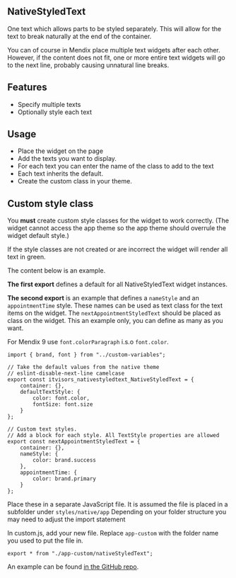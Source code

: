 ## NativeStyledText
One text which allows parts to be styled separately. This will allow for the text to break naturally at the end of the container.

You can of course in Mendix place multiple text widgets after each other.
However, if the content does not fit, one or more entire text widgets will go to the next line,
probably causing unnatural line breaks.

## Features
- Specify multiple texts
- Optionally style each text

## Usage
- Place the widget on the page
- Add the texts you want to display.
- For each text you can enter the name of the class to add to the text
- Each text inherits the default.
- Create the custom class in your theme.

## Custom style class
You **must** create custom style classes for the widget to work correctly.
(The widget cannot access the app theme so the app theme should overrule the widget default style.)

If the style classes are not created or are incorrect the widget will render all text in green.

The content below is an example.

**The first export** defines a default for all NativeStyledText widget instances.

**The second export** is an example that defines a `nameStyle` and an `appointmentTime` style. These names can be used as text class for the text items on the widget. The `nextAppointmentStyledText` should be placed as class on the widget. This an example only, you can define as many as you want.

For Mendix 9 use `font.colorParagraph` i.s.o `font.color`.

``` 
import { brand, font } from "../custom-variables";

// Take the default values from the native theme
// eslint-disable-next-line camelcase
export const itvisors_nativestyledtext_NativeStyledText = {
    container: {},
    defaultTextStyle: {
        color: font.color,
        fontSize: font.size
    }
};

// Custom text styles.
// Add a block for each style. All TextStyle properties are allowed
export const nextAppointmentStyledText = {
    container: {},
    nameStyle: {
        color: brand.success
    },
    appointmentTime: {
        color: brand.primary
    }
};

```

Place these in a separate JavaScript file. It is assumed the file is placed in a subfolder under `styles/native/app` Depending on your folder structure you may need to adjust the import statement

In custom.js, add your new file. Replace `app-custom` with the folder name you used to put the file in.

```
export * from "./app-custom/nativeStyledText";
```

An example can be found [in the GitHub repo](https://github.com/Itvisors/mendix-NativeStyledText/tree/main/test/theme/styles/native/app).
